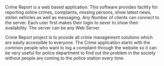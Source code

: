 Crime Report is a web based application. This software provides facility for reporting online crimes, complaints, missing persons, show latest news, stolen vehicles as well as messaging. Any Number of clients can connect to the server. Each user first makes their login to sever to show their availability. The server can be any Web Server.

Crime Report project is to provide all crime management solutions which are easily accessible to everyone. The Crime application starts with the common people who want to log a complaint through the website so it can be very useful for police department to find out the problem in the society without people are coming to the police station every time.
